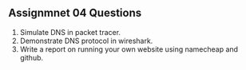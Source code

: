 ## Assignmnet 04 Questions
1) Simulate DNS in packet tracer.
2) Demonstrate DNS protocol in wireshark.
3) Write a report on running your own website using namecheap and github.